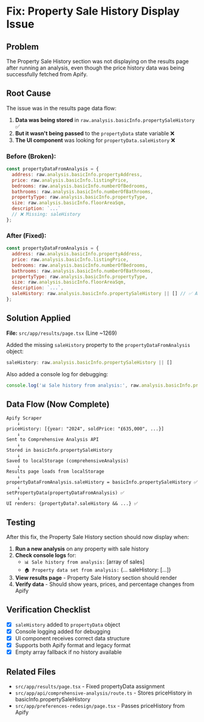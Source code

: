 # Fix: Property Sale History Display Issue

## Problem
The Property Sale History section was not displaying on the results page after running an analysis, even though the price history data was being successfully fetched from Apify.

## Root Cause
The issue was in the results page data flow:

1. **Data was being stored** in `raw.analysis.basicInfo.propertySaleHistory` ✅
2. **But it wasn't being passed** to the `propertyData` state variable ❌
3. **The UI component** was looking for `propertyData.saleHistory` ❌

### Before (Broken):
```javascript
const propertyDataFromAnalysis = {
  address: raw.analysis.basicInfo.propertyAddress,
  price: raw.analysis.basicInfo.listingPrice,
  bedrooms: raw.analysis.basicInfo.numberOfBedrooms,
  bathrooms: raw.analysis.basicInfo.numberOfBathrooms,
  propertyType: raw.analysis.basicInfo.propertyType,
  size: raw.analysis.basicInfo.floorAreaSqm,
  description: `...`
  // ❌ Missing: saleHistory
};
```

### After (Fixed):
```javascript
const propertyDataFromAnalysis = {
  address: raw.analysis.basicInfo.propertyAddress,
  price: raw.analysis.basicInfo.listingPrice,
  bedrooms: raw.analysis.basicInfo.numberOfBedrooms,
  bathrooms: raw.analysis.basicInfo.numberOfBathrooms,
  propertyType: raw.analysis.basicInfo.propertyType,
  size: raw.analysis.basicInfo.floorAreaSqm,
  description: `...`,
  saleHistory: raw.analysis.basicInfo.propertySaleHistory || [] // ✅ Added
};
```

## Solution Applied

**File:** `src/app/results/page.tsx` (Line ~1269)

Added the missing `saleHistory` property to the `propertyDataFromAnalysis` object:

```javascript
saleHistory: raw.analysis.basicInfo.propertySaleHistory || []
```

Also added a console log for debugging:
```javascript
console.log('📊 Sale history from analysis:', raw.analysis.basicInfo.propertySaleHistory);
```

## Data Flow (Now Complete)

```
Apify Scraper
    ↓
priceHistory: [{year: "2024", soldPrice: "£635,000", ...}]
    ↓
Sent to Comprehensive Analysis API
    ↓
Stored in basicInfo.propertySaleHistory
    ↓
Saved to localStorage (comprehensiveAnalysis)
    ↓
Results page loads from localStorage
    ↓
propertyDataFromAnalysis.saleHistory = basicInfo.propertySaleHistory ✅
    ↓
setPropertyData(propertyDataFromAnalysis) ✅
    ↓
UI renders: {propertyData?.saleHistory && ...} ✅
```

## Testing

After this fix, the Property Sale History section should now display when:

1. **Run a new analysis** on any property with sale history
2. **Check console logs** for:
   - `📊 Sale history from analysis:` [array of sales]
   - `🏠 Property data set from analysis:` {... saleHistory: [...]}
3. **View results page** - Property Sale History section should render
4. **Verify data** - Should show years, prices, and percentage changes from Apify

## Verification Checklist

- [x] `saleHistory` added to `propertyData` object
- [x] Console logging added for debugging
- [x] UI component receives correct data structure
- [x] Supports both Apify format and legacy format
- [x] Empty array fallback if no history available

## Related Files

- `src/app/results/page.tsx` - Fixed propertyData assignment
- `src/app/api/comprehensive-analysis/route.ts` - Stores priceHistory in basicInfo.propertySaleHistory
- `src/app/preferences-redesign/page.tsx` - Passes priceHistory from Apify

